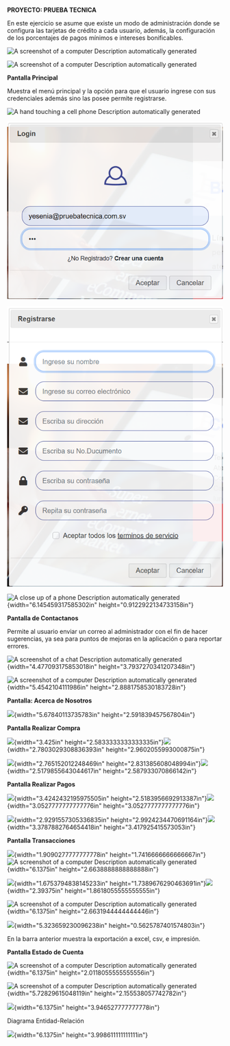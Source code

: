 **PROYECTO: PRUEBA TECNICA**

En este ejercicio se asume que existe un modo de administración donde se
configura las tarjetas de crédito a cada usuario, además, la
configuración de los porcentajes de pagos mínimos e intereses
bonificables.

![A screenshot of a computer Description automatically
generated](image1.png)

![A screenshot of a computer Description automatically
generated](image2.png)

**Pantalla Principal**

Muestra el menú principal y la opción para que el usuario ingrese con
sus credenciales además sino las posee permite registrarse.

![A hand touching a cell phone Description automatically
generated](image3.png)

![](image4.png)

![](image5.png)

![A close up of a phone Description automatically
generated](vertopal_0c9b3d4b6d5b42238ab4acbf82bcf48d/media/image6.png){width="6.145459317585302in"
height="0.9122922134733158in"}

**Pantalla de Contactanos**

Permite al usuario enviar un correo al administrador con el fin de hacer
sugerencias, ya sea para puntos de mejoras en la aplicación o para
reportar errores.

![A screenshot of a chat Description automatically
generated](vertopal_0c9b3d4b6d5b42238ab4acbf82bcf48d/media/image7.png){width="4.477093175853018in"
height="3.7937270341207348in"}

![A screenshot of a computer Description automatically
generated](vertopal_0c9b3d4b6d5b42238ab4acbf82bcf48d/media/image8.png){width="5.4542104111986in"
height="2.8881758530183728in"}

**Pantalla: Acerca de Nosotros**

![](vertopal_0c9b3d4b6d5b42238ab4acbf82bcf48d/media/image9.png){width="5.67840113735783in"
height="2.591839457567804in"}

**Pantalla Realizar Compra**

![](vertopal_0c9b3d4b6d5b42238ab4acbf82bcf48d/media/image10.png){width="3.425in"
height="2.5833333333333335in"}![](vertopal_0c9b3d4b6d5b42238ab4acbf82bcf48d/media/image11.png){width="2.7803029308836393in"
height="2.9602055993000875in"}

![](vertopal_0c9b3d4b6d5b42238ab4acbf82bcf48d/media/image12.png){width="2.765152012248469in"
height="2.831385608048994in"}![](vertopal_0c9b3d4b6d5b42238ab4acbf82bcf48d/media/image13.png){width="2.5179855643044617in"
height="2.587933070866142in"}

**Pantalla Realizar Pagos**

![](vertopal_0c9b3d4b6d5b42238ab4acbf82bcf48d/media/image14.png){width="3.4242432195975505in"
height="2.5183956692913387in"}![](vertopal_0c9b3d4b6d5b42238ab4acbf82bcf48d/media/image15.png){width="3.0527777777777776in"
height="3.0527777777777776in"}

![](vertopal_0c9b3d4b6d5b42238ab4acbf82bcf48d/media/image16.png){width="2.9291557305336835in"
height="2.9924234470691164in"}![](vertopal_0c9b3d4b6d5b42238ab4acbf82bcf48d/media/image17.png){width="3.3787882764654418in"
height="3.417925415573053in"}

**Pantalla Transacciones**

![](vertopal_0c9b3d4b6d5b42238ab4acbf82bcf48d/media/image18.png){width="1.9090277777777778in"
height="1.7416666666666667in"}![A screenshot of a computer Description
automatically
generated](vertopal_0c9b3d4b6d5b42238ab4acbf82bcf48d/media/image19.png){width="6.1375in"
height="2.6638888888888888in"}

![](vertopal_0c9b3d4b6d5b42238ab4acbf82bcf48d/media/image20.png){width="1.6753794838145233in"
height="1.7389676290463691in"}![](vertopal_0c9b3d4b6d5b42238ab4acbf82bcf48d/media/image21.png){width="2.39375in"
height="1.8618055555555555in"}

![A screenshot of a computer Description automatically
generated](vertopal_0c9b3d4b6d5b42238ab4acbf82bcf48d/media/image22.png){width="6.1375in"
height="2.6631944444444446in"}

![](vertopal_0c9b3d4b6d5b42238ab4acbf82bcf48d/media/image23.png){width="5.323659230096238in"
height="0.5625787401574803in"}

En la barra anterior muestra la exportación a excel, csv, e impresión.

**Pantalla Estado de Cuenta**

![A screenshot of a computer Description automatically
generated](vertopal_0c9b3d4b6d5b42238ab4acbf82bcf48d/media/image24.png){width="6.1375in"
height="2.0118055555555556in"}

![A screenshot of a computer Description automatically
generated](vertopal_0c9b3d4b6d5b42238ab4acbf82bcf48d/media/image25.png){width="5.72829615048119in"
height="2.155538057742782in"}

![](vertopal_0c9b3d4b6d5b42238ab4acbf82bcf48d/media/image26.jpeg){width="6.1375in"
height="3.946527777777778in"}

Diagrama Entidad-Relación

![](vertopal_0c9b3d4b6d5b42238ab4acbf82bcf48d/media/image27.emf){width="6.1375in"
height="3.998611111111111in"}
